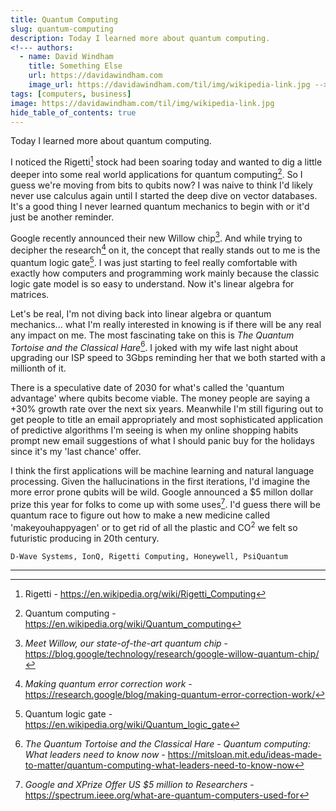 ```yaml
---
title: Quantum Computing
slug: quantum-computing
description: Today I learned more about quantum computing. 
<!--- authors:
  - name: David Windham
    title: Something Else
    url: https://davidawindham.com
    image_url: https://davidawindham.com/til/img/wikipedia-link.jpg -->
tags: [computers, business]
image: https://davidawindham.com/til/img/wikipedia-link.jpg
hide_table_of_contents: true
---
```


Today I learned more about quantum computing.

<!-- truncate -->

I noticed the Rigetti[^1] stock had been soaring today and wanted to dig a little deeper into some real world applications for quantum computing[^2]. So I guess we're moving from bits to qubits now? I was naive to think I'd likely never use calculus again until I started the deep dive on vector databases. It's a good thing I never learned quantum mechanics to begin with or it'd just be another reminder. 

Google recently announced their new Willow chip[^3]. And while trying to decipher the research[^4] on it, the concept that really stands out to me is the quantum logic gate[^5]. I was just starting to feel really comfortable with exactly how computers and programming work mainly because the classic logic gate model is so easy to understand. Now it's linear algebra for matrices. 

Let's be real, I'm not diving back into linear algebra or quantum mechanics... what I'm really interested in knowing is if there will be any real any impact on me. The most fascinating take on this is _The Quantum Tortoise and the Classical Hare_[^6]. I joked with my wife last night about upgrading our ISP speed to 3Gbps reminding her that we both started with a millionth of it. 

There is a speculative date of 2030 for what's called the 'quantum advantage' where qubits become viable. The money people are saying a +30% growth rate over the next six years. Meanwhile I'm still figuring out to get people to title an email appropriately and most sophisticated application of predictive algorithms I'm seeing is when my online shopping habits prompt new email suggestions of what I should panic buy for the holidays since it's my 'last chance' offer. 

I think the first applications will be machine learning and natural language processing. Given the hallucinations in the first iterations, I'd imagine the more error prone qubits will be wild. Google announced a $5 millon dollar prize this year for folks to come up with some uses[^7]. I'd guess there will be quantum race to figure out how to make a new medicine called 'makeyouhappyagen' or to get rid of all the plastic and CO<sup>2</sup> we felt so futuristic producing in 20th century.


``` D-Wave Systems, IonQ, Rigetti Computing, Honeywell, PsiQuantum ```

---

[^1]: Rigetti - https://en.wikipedia.org/wiki/Rigetti_Computing
[^2]: Quantum computing - https://en.wikipedia.org/wiki/Quantum_computing
[^3]: _Meet Willow, our state-of-the-art quantum chip_ - https://blog.google/technology/research/google-willow-quantum-chip/
[^4]: _Making quantum error correction work_ - https://research.google/blog/making-quantum-error-correction-work/
[^5]: Quantum logic gate - https://en.wikipedia.org/wiki/Quantum_logic_gate
[^6]: _The Quantum Tortoise and the Classical Hare_ - _Quantum computing: What leaders need to know now_ - https://mitsloan.mit.edu/ideas-made-to-matter/quantum-computing-what-leaders-need-to-know-now
[^7]: _Google and XPrize Offer US $5 million to Researchers_ - https://spectrum.ieee.org/what-are-quantum-computers-used-for

